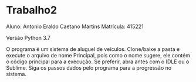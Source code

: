 # Trabalho2

Aluno: Antonio Eraldo Caetano Martins    Matrícula: 415221

Versão Python 3.7

O programa é um sistema de aluguel de veículos.
Clone/baixe a pasta e execute o arquivo de nome Principal, pois como o nome sugere, ele contém o código principal para a execução. Se preferir, abra antes com o IDLE ou o Sublime.
Siga os passos dados pelo programa para a progressão no sistema.
